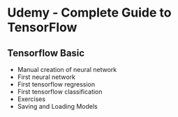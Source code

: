 # Udemy - Complete Guide to TensorFlow

## Tensorflow Basic

- Manual creation of neural network
- First neural network
- First tensorflow regression
- First tensorflow classification
- Exercises
- Saving and Loading Models